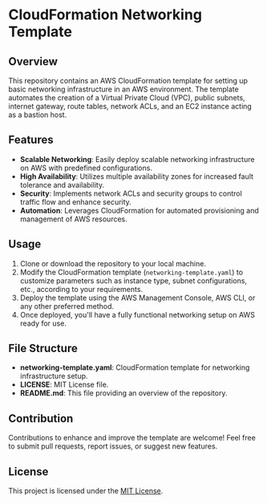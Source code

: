 # CloudFormation Networking Template

## Overview
This repository contains an AWS CloudFormation template for setting up basic networking infrastructure in an AWS environment. The template automates the creation of a Virtual Private Cloud (VPC), public subnets, internet gateway, route tables, network ACLs, and an EC2 instance acting as a bastion host.

## Features
- **Scalable Networking**: Easily deploy scalable networking infrastructure on AWS with predefined configurations.
- **High Availability**: Utilizes multiple availability zones for increased fault tolerance and availability.
- **Security**: Implements network ACLs and security groups to control traffic flow and enhance security.
- **Automation**: Leverages CloudFormation for automated provisioning and management of AWS resources.

## Usage
1. Clone or download the repository to your local machine.
2. Modify the CloudFormation template (`networking-template.yaml`) to customize parameters such as instance type, subnet configurations, etc., according to your requirements.
3. Deploy the template using the AWS Management Console, AWS CLI, or any other preferred method.
4. Once deployed, you'll have a fully functional networking setup on AWS ready for use.

## File Structure
- **networking-template.yaml**: CloudFormation template for networking infrastructure setup.
- **LICENSE**: MIT License file.
- **README.md**: This file providing an overview of the repository.

## Contribution
Contributions to enhance and improve the template are welcome! Feel free to submit pull requests, report issues, or suggest new features.

## License
This project is licensed under the [MIT License](LICENSE).
